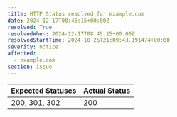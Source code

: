 ```yaml
---
title: HTTP Status resolved for example.com
date: 2024-12-17T08:45:15+00:00Z
resolved: True
resolvedWhen: 2024-12-17T08:45:15+00:00Z
resolvedStartTime: 2024-10-25T21:09:43.191474+00:00
severity: notice
affected:
  - example.com
section: issue
---
```


| Expected Statuses | Actual Status  |
|-------------------|----------------|
| 200, 301, 302 | 200 |
